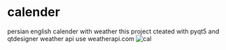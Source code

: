 # calender
persian english calender with weather 
this project cteated with pyqt5 and qtdesigner
weather api use weatherapi.com
![cal](https://github.com/user-attachments/assets/53ee0c76-0764-41f2-b570-525dbc7e8159)
